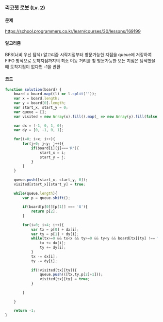 ### 리코쳇 로봇 (Lv. 2)

#### 문제
https://school.programmers.co.kr/learn/courses/30/lessons/169199

#### 알고리즘
BFS(너비 우선 탐색) 알고리즘
시작지점부터 방문가능한 지점을 queue에 저장하여 FIFO 방식으로 도착지점까지의 최소 이동 거리를 찾
방문가능한 모든 지점은 탐색했을때 도착지점이 없다면 -1을 반환
#### 코드
```js
function solution(board) {
    board = board.map((l) => l.split(''));
    var x = board.length;
    var y = board[0].length;
    var start_x, start_y = 0;
    var queue = [];
    var visited = new Array(x).fill().map(_ => new Array(y).fill(false));
    
    var dx = [-1, 0, 1, 0];
    var dy = [0, -1, 0, 1];
    
    for(i=0; i<x; i++){
        for(j=0; j<y; j++){
            if(board[i][j]==='R'){
                start_x = i;
                start_y = j;
            }
        }
    }
    
    queue.push([start_x, start_y, 0]);
    visited[start_x][start_y] = true;
    
    while(queue.length){
        var p = queue.shift();
        
        if(board[p[0]][p[1]] === 'G'){
            return p[2];
        }
        
        for(i=0; i<4; i++){
            var tx = p[0] + dx[i];
            var ty = p[1] + dy[i];
            while(tx>=0 && tx<x && ty>=0 && ty<y && board[tx][ty] !== "D") {
                tx += dx[i];
                ty += dy[i];
            }
            tx -= dx[i];
            ty -= dy[i];
            
            if(!visited[tx][ty]){
                queue.push(([tx,ty,p[2]+1]));
                visited[tx][ty] = true;
            }
            
        }
        
    }
    
    return -1;
}
```
